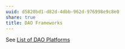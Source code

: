 ```yaml
---
uuid: d5820bd1-d82d-4dbb-962d-976998e9c8e0
share: true
title: DAO Frameworks
---
```

See [List of DAO Platforms](../d41ecdc9-4b6e-4ee7-a402-e8f8592cd696)